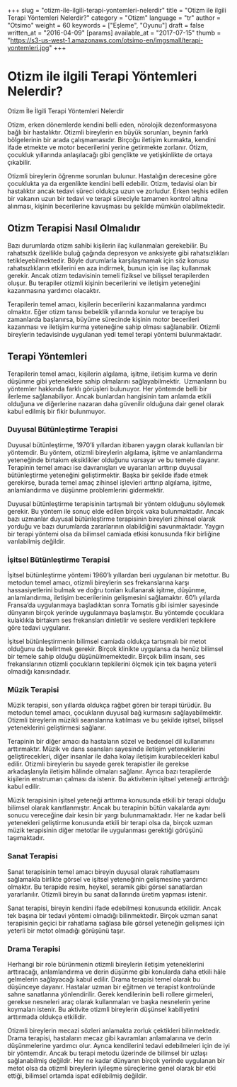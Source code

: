 +++
slug = "otizm-ile-ilgili-terapi-yontemleri-nelerdir"
title = "Otizm ile ilgili Terapi Yöntemleri Nelerdir?"
category = "Otizm"
language = "tr"
author = "Otsimo"
weight = 60
keywords = ["Eşleme", "Oyunu"]
draft = false
written_at = "2016-04-09"
[params]
available_at = "2017-07-15"
thumb = "https://s3-us-west-1.amazonaws.com/otsimo-en/imgsmall/terapi-yontemleri.jpg"
+++

# Otizm ile ilgili Terapi Yöntemleri Nelerdir?

Otizm İle İlgili Terapi Yöntemleri Nelerdir

Otizm, erken dönemlerde kendini belli eden, nörolojik dezenformasyona bağlı bir hastalıktır. Otizmli bireylerin en büyük sorunları, beynin farklı bölgelerinin bir arada çalışmamasıdır. Birçoğu iletişim kurmakta, kendini ifade etmekte ve motor becerilerini yerine getirmekte zorlanır. Otizm, çocukluk yıllarında anlaşılacağı gibi gençlikte ve yetişkinlikte de ortaya çıkabilir.

Otizmli bireylerin öğrenme sorunları bulunur. Hastalığın derecesine göre çocuklukta ya da ergenlikte kendini belli edebilir. Otizm, tedavisi olan bir hastalıktır ancak tedavi süreci oldukça uzun ve zorludur. Erken teşhis edilen bir vakanın uzun bir tedavi ve terapi süreciyle tamamen kontrol altına alınması, kişinin becerilerine kavuşması bu şekilde mümkün olabilmektedir.

## Otizm Terapisi Nasıl Olmalıdır

Bazı durumlarda otizm sahibi kişilerin ilaç kullanmaları gerekebilir. Bu rahatsızlık özellikle buluğ çağında depresyon ve anksiyete gibi rahatsızlıkları tetikleyebilmektedir. Böyle durumlarla karşılaşmamak için söz konusu rahatsızlıkların etkilerini en aza indirmek, bunun için ise ilaç kullanmak gerekir. Ancak otizm tedavisinin temeli fiziksel ve bilişsel terapilerden oluşur. Bu terapiler otizmli kişinin becerilerini ve iletişim yeteneğini kazanmasına yardımcı olacaktır.

Terapilerin temel amacı, kişilerin becerilerini kazanmalarına yardımcı olmaktır. Eğer otizm tanısı bebeklik yıllarında konulur ve terapiye bu zamanlarda başlanırsa, büyüme sürecinde kişinin motor becerileri kazanması ve iletişim kurma yeteneğine sahip olması sağlanabilir. Otizmli bireylerin tedavisinde uygulanan yedi temel terapi yöntemi bulunmaktadır.

## Terapi Yöntemleri

Terapilerin temel amacı, kişilerin algılama, işitme, iletişim kurma ve derin düşünme gibi yeteneklere sahip olmalarını sağlayabilmektir.  Uzmanların bu yöntemler hakkında farklı görüşleri bulunuyor. Her yöntemde belli bir ilerleme sağlanabiliyor. Ancak bunlardan hangisinin tam anlamda etkili olduğuna ve diğerlerine nazaran daha güvenilir olduğuna dair genel olarak kabul edilmiş bir fikir bulunmuyor.

### Duyusal Bütünleştirme Terapisi

Duyusal bütünleştirme, 1970’li yıllardan itibaren yaygın olarak kullanılan bir yöntemdir. Bu yöntem, otizmli bireylerin algılama, işitme ve anlamlandırma yeteneğinde birtakım eksiklikler olduğunu varsayar ve bu temele dayanır. Terapinin temel amacı ise davranışları ve uyaranları arttırıp duyusal bütünleştirme yeteneğini geliştirmektir. Başka bir şekilde ifade etmek gerekirse, burada temel amaç zihinsel işlevleri arttırıp algılama, işitme, anlamlandırma ve düşünme problemlerini gidermektir.

Duyusal bütünleştirme terapisinin tartışmalı bir yöntem olduğunu söylemek gerekir. Bu yöntem ile sonuç elde edilen birçok vaka bulunmaktadır. Ancak bazı uzmanlar duyusal bütünleştirme terapisinin bireyleri zihinsel olarak yorduğu ve bazı durumlarda zararlarının olabildiğini savunmaktadır. Yaygın bir terapi yöntemi olsa da bilimsel camiada etkisi konusunda fikir birliğine varılabilmiş değildir.

### İşitsel Bütünleştirme Terapisi

İşitsel bütünleştirme yöntemi 1960’lı yıllardan beri uygulanan bir metottur. Bu metodun temel amacı, otizmli bireylerin ses frekanslarına karşı hassasiyetlerini bulmak ve doğru tonları kullanarak işitme, düşünme, anlamlandırma, iletişim becerilerinin gelişmesini sağlamaktır. 60’lı yıllarda Fransa’da uygulanmaya başladıktan sonra Tomatis gibi isimler sayesinde dünyanın birçok yerinde uygulanmaya başlamıştır. Bu yöntemde çocuklara kulaklıkla birtakım ses frekansları dinletilir ve seslere verdikleri tepkilere göre tedavi uygulanır.

İşitsel bütünleştirmenin bilimsel camiada oldukça tartışmalı bir metot olduğunu da belirtmek gerekir. Birçok klinikte uygulansa da henüz bilimsel bir temele sahip olduğu düşünülmemektedir. Birçok bilim insanı, ses frekanslarının otizmli çocukların tepkilerini ölçmek için tek başına yeterli olmadığı kanısındadır.

### Müzik Terapisi

Müzik terapisi, son yıllarda oldukça rağbet gören bir terapi türüdür. Bu metodun temel amacı, çocukların duyusal bağ kurmasını sağlayabilmektir. Otizmli bireylerin müzikli seanslarına katılması ve bu şekilde işitsel, bilişsel yeteneklerini geliştirmesi sağlanır.

Terapinin bir diğer amacı da hastaların sözel ve bedensel dil kullanımını arttırmaktır. Müzik ve dans seansları sayesinde iletişim yeteneklerini geliştirecekleri, diğer insanlar ile daha kolay iletişim kurabilecekleri kabul edilir. Otizmli bireylerin bu sayede gerek terapistler ile gerekse arkadaşlarıyla iletişim hâlinde olmaları sağlanır. Ayrıca bazı terapilerde kişilerin enstruman çalması da istenir. Bu aktivitenin işitsel yeteneği arttırdığı kabul edilir.

Müzik terapisinin işitsel yeteneği arttırma konusunda etkili bir terapi olduğu bilimsel olarak kanıtlanmıştır. Ancak bu terapinin bütün vakalarda aynı sonucu vereceğine dair kesin bir yargı bulunmamaktadır. Her ne kadar belli yetenekleri geliştirme konusunda etkili bir terapi olsa da, birçok uzman müzik terapisinin diğer metotlar ile uygulanması gerektiği görüşünü taşımaktadır.


### Sanat Terapisi

Sanat terapisinin temel amacı bireyin duyusal olarak rahatlamasını sağlamakla birlikte görsel ve işitsel yeteneğinin gelişmesine yardımcı olmaktır. Bu terapide resim, heykel, seramik gibi görsel sanatlardan yararlanılır. Otizmli bireyin bu sanat dallarında üretim yapması istenir.

Sanat terapisi, bireyin kendini ifade edebilmesi konusunda etkilidir. Ancak tek başına bir tedavi yöntemi olmadığı bilinmektedir. Birçok uzman sanat terapisinin geçici bir rahatlama sağlasa bile görsel yeteneğin gelişmesi için yeterli bir metot olmadığı görüşünü taşır.

### Drama Terapisi

Herhangi bir role bürünmenin otizmli bireylerin iletişim yeteneklerini arttıracağı, anlamlandırma ve derin düşünme gibi konularda daha etkili hâle gelmelerin sağlayacağı kabul edilir. Drama terapisi temel olarak bu düşünceye dayanır. Hastalar uzman bir eğitmen ve terapist kontrolünde sahne sanatlarına yönlendirilir. Gerek kendilerinin belli rollere girmeleri, gerekse nesneleri araç olarak kullanmaları ve başka nesnelerin yerine koymaları istenir. Bu aktivite otizmli bireylerin düşünsel kabiliyetini arttırmada oldukça etkilidir.

Otizmli bireylerin mecazi sözleri anlamakta zorluk çektikleri bilinmektedir. Drama terapisi, hastaların mecaz gibi kavramları anlamalarına ve derin düşünmelerine yardımcı olur. Ayrıca kendilerini tedavi edebilmeleri için de iyi bir yöntemdir. Ancak bu terapi metodu üzerinde de bilimsel bir uzlaşı sağlanabilmiş değildir. Her ne kadar dünyanın birçok yerinde uygulanan bir metot olsa da otizmli bireylerin iyileşme süreçlerine genel olarak bir etki ettiği, bilimsel ortamda ispat edilebilmiş değildir.
